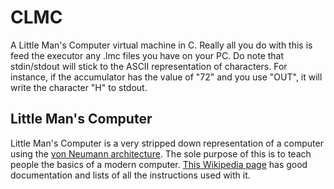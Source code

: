 # CLMC
A Little Man's Computer virtual machine in C. Really all you do with this is feed the executor any .lmc files you have on your PC. Do note that stdin/stdout will stick to the ASCII representation of characters. For instance, if the accumulator has the value of "72" and you use "OUT", it will write the character "H" to stdout.

## Little Man's Computer
Little Man's Computer is a very stripped down representation of a computer using the [von Neumann architecture](https://en.wikipedia.org/wiki/Von_Neumann_architecture). The sole purpose of this is to teach people the basics of a modern computer. [This Wikipedia page](https://en.wikipedia.org/wiki/Little_man_computer) has good documentation and lists of all the instructions used with it.
